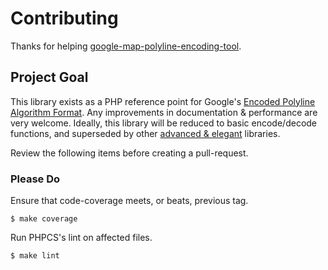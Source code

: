 # Contributing

Thanks for helping [google-map-polyline-encoding-tool][l1].

## Project Goal

This library exists as a PHP reference point for Google's [Encoded Polyline Algorithm Format][ref]. Any improvements in documentation & performance are very welcome. Ideally, this library will be reduced to basic encode/decode functions, and superseded by other [advanced & elegant][l2] libraries.

Review the following items before creating a pull-request.

### Please Do


Ensure that code-coverage meets, or beats, previous tag.


    $ make coverage

Run PHPCS's lint on affected files.

    $ make lint




 [ref]: http://code.google.com/apis/maps/documentation/utilities/polylinealgorithm.html
 [l1]: https://github.com/emcconville/google-map-polyline-encoding-tool
 [l2]: https://github.com/emcconville/polyline-encoder